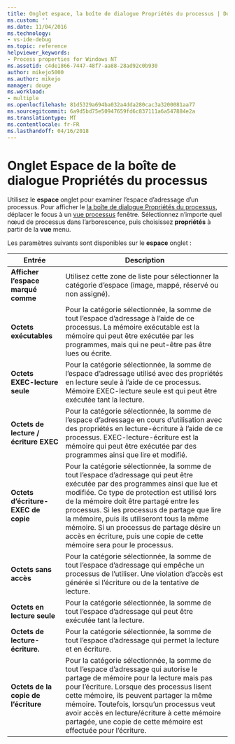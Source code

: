 ```yaml
---
title: Onglet espace, la boîte de dialogue Propriétés du processus | Documents Microsoft
ms.custom: ''
ms.date: 11/04/2016
ms.technology:
- vs-ide-debug
ms.topic: reference
helpviewer_keywords:
- Process properties for Windows NT
ms.assetid: c4de1866-7447-48f7-aa88-28ad92c0b930
author: mikejo5000
ms.author: mikejo
manager: douge
ms.workload:
- multiple
ms.openlocfilehash: 81d5329a694ba032a4dda280cac3a3200081aa77
ms.sourcegitcommit: 6a9d5bd75e50947659fd6c837111a6a547884e2a
ms.translationtype: MT
ms.contentlocale: fr-FR
ms.lasthandoff: 04/16/2018
---
```

# <a name="space-tab-process-properties-dialog-box"></a>Onglet Espace de la boîte de dialogue Propriétés du processus
Utilisez le **espace** onglet pour examiner l’espace d’adressage d’un processus. Pour afficher le [la boîte de dialogue Propriétés du processus](../debugger/process-properties-dialog-box.md), déplacer le focus à un [vue processus](../debugger/processes-view.md) fenêtre. Sélectionnez n’importe quel nœud de processus dans l’arborescence, puis choisissez **propriétés** à partir de la **vue** menu.  
  
 Les paramètres suivants sont disponibles sur le **espace** onglet :  
  
|Entrée|Description|  
|-----------|-----------------|  
|**Afficher l’espace marqué comme**|Utilisez cette zone de liste pour sélectionner la catégorie d’espace (image, mappé, réservé ou non assigné).|  
|**Octets exécutables**|Pour la catégorie sélectionnée, la somme de tout l’espace d’adressage à l’aide de ce processus. La mémoire exécutable est la mémoire qui peut être exécutée par les programmes, mais qui ne peut-être pas être lues ou écrite.|  
|**Octets EXEC-lecture seule**|Pour la catégorie sélectionnée, la somme de l’espace d’adressage utilisé avec des propriétés en lecture seule à l’aide de ce processus. Mémoire EXEC-lecture seule est qui peut être exécutée tant la lecture.|  
|**Octets de lecture / écriture EXEC**|Pour la catégorie sélectionnée, la somme de l’espace d’adressage en cours d’utilisation avec des propriétés en lecture-écriture à l’aide de ce processus. EXEC-lecture-écriture est la mémoire qui peut être exécutée par des programmes ainsi que lire et modifié.|  
|**Octets d’écriture-EXEC de copie**|Pour la catégorie sélectionnée, la somme de tout l’espace d’adressage qui peut être exécutée par des programmes ainsi que lue et modifiée. Ce type de protection est utilisé lors de la mémoire doit être partagé entre les processus. Si les processus de partage que lire la mémoire, puis ils utiliseront tous la même mémoire. Si un processus de partage désire un accès en écriture, puis une copie de cette mémoire sera pour le processus.|  
|**Octets sans accès**|Pour la catégorie sélectionnée, la somme de tout l’espace d’adressage qui empêche un processus de l’utiliser. Une violation d’accès est générée si l’écriture ou de la tentative de lecture.|  
|**Octets en lecture seule**|Pour la catégorie sélectionnée, la somme de tout l’espace d’adressage qui peut être exécutée tant la lecture.|  
|**Octets de lecture-écriture.**|Pour la catégorie sélectionnée, la somme de tout l’espace d’adressage qui permet la lecture et en écriture.|  
|**Octets de la copie de l’écriture**|Pour la catégorie sélectionnée, la somme de tout l’espace d’adressage qui autorise le partage de mémoire pour la lecture mais pas pour l’écriture. Lorsque des processus lisent cette mémoire, ils peuvent partager la même mémoire. Toutefois, lorsqu’un processus veut avoir accès en lecture/écriture à cette mémoire partagée, une copie de cette mémoire est effectuée pour l’écriture.|